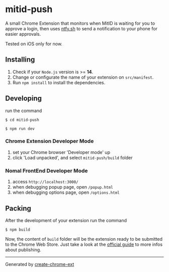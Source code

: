# mitid-push

A small Chrome Extension that monitors when MitID is waiting for you to approve a login, then uses [ntfy.sh](https://ntfy.sh/) to send a notification to your phone for easier approvals.

Tested on iOS only for now.

## Installing

1. Check if your `Node.js` version is >= **14**.
2. Change or configurate the name of your extension on `src/manifest`.
3. Run `npm install` to install the dependencies.

## Developing

run the command

```shell
$ cd mitid-push

$ npm run dev
```

### Chrome Extension Developer Mode

1. set your Chrome browser 'Developer mode' up
2. click 'Load unpacked', and select `mitid-push/build` folder

### Nomal FrontEnd Developer Mode

1. access `http://localhost:3000/`
2. when debugging popup page, open `/popup.html`
3. when debugging options page, open `/options.html`

## Packing

After the development of your extension run the command

```shell
$ npm build
```

Now, the content of `build` folder will be the extension ready to be submitted to the Chrome Web Store. Just take a look at the [official guide](https://developer.chrome.com/webstore/publish) to more infos about publishing.

---

Generated by [create-chrome-ext](https://github.com/guocaoyi/create-chrome-ext)
